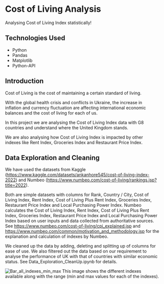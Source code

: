 # Cost of Living Analysis
Analysing Cost of Living Index statistically!

## Technologies Used
-   Python
-   Pandas
-   Matplotlib
-   Python-API

## Introduction
Cost of Living is the cost of maintaining a certain standard of living. 

With the global health crisis and conflicts in Ukraine, the increase in inflation and currency fluctuation are affecting international economic balances and the cost of living for each of us.

In this project we are analysing the Cost of Living Index data with G8 countries and understand where the United Kingdom stands.

We are also analysing how Cost of Living Index is impacted by other indexes like Rent Index, Groceries Index and Restaurant Price Index.

## Data Exploration and Cleaning
We have used the datasets from Kaggle (https://www.kaggle.com/datasets/ankanhore545/cost-of-living-index-2022) and Numbeo (https://www.numbeo.com/cost-of-living/rankings.jsp?title=2022).

Both are simple datasets with columns for Rank, Country / City, Cost of Living Index, Rent Index, Cost of Living Plus Rent Index, Groceries Index, Restaurant Price Index and Local Purchasing Power Index. Numbeo calculates the Cost of Living Index, Rent Index, Cost of Living Plus Rent Index, Groceries Index, Restaurant Price Index and Local Purchasing Power Index based on user inputs and data collected from authoritative sources. See https://www.numbeo.com/cost-of-living/cpi_explained.jsp and https://www.numbeo.com/common/motivation_and_methodology.jsp for the explanation and calculation of indexes by Numbeo.

We cleaned up the data by adding, deleting and splitting up of columns for ease of use. We also filtered out the data based on our requirement to analyse the performance of UK with that of countries with similar economic status. See Data_Exploration_CleanUp.ipynb for details.

![Bar_all_indexes_min_max](https://user-images.githubusercontent.com/111614210/196624808-1c0dfce5-baa2-46d7-8bc0-ddd2902df5a3.png)
This image shows the different indexes available along with the range (min and max values for each of the indexes).

